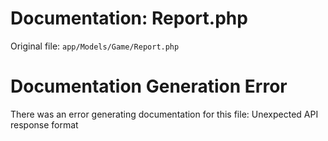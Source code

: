 # Documentation: Report.php

Original file: `app/Models/Game/Report.php`

# Documentation Generation Error

There was an error generating documentation for this file: Unexpected API response format